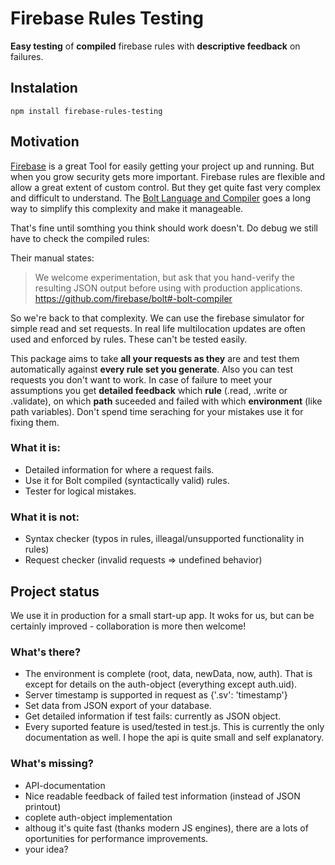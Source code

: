 # Firebase Rules Testing

**Easy testing** of **compiled** firebase rules with **descriptive feedback** on failures.

## Instalation

    npm install firebase-rules-testing

## Motivation

[Firebase](https://firebase.google.com) is a great Tool for easily getting your project up and running. But when you grow security gets more important. Firebase rules are flexible and allow a great extent of custom control. But they get quite fast very complex and difficult to understand. The [Bolt Language and Compiler](https://github.com/firebase/bolt) goes a long way to simplify this complexity and make it manageable.

That's fine until somthing you think should work doesn't. Do debug we still have to check the compiled rules:

Their manual states:
>We welcome experimentation, but ask that you hand-verify the resulting JSON output before using with production applications.
https://github.com/firebase/bolt#-bolt-compiler

So we're back to that complexity. We can use the firebase simulator for simple read and set requests. In real life multilocation updates are often used and enforced by rules. These can't be tested easily.

This package aims to take **all your requests as they** are and test them automatically against **every rule set you generate**. Also you can test requests you don't want to work. In case of failure to meet your assumptions you get **detailed feedback** which **rule** (.read, .write or .validate), on which **path** suceeded and failed with which **environment** (like path variables). Don't spend time seraching for your mistakes use it for fixing them.

### What it is:

- Detailed information for where a request fails.
- Use it for Bolt compiled (syntactically valid) rules.
- Tester for logical mistakes.

### What it is not:

- Syntax checker (typos in rules, illeagal/unsupported functionality in rules)
- Request checker (invalid requests => undefined behavior)

## Project status

We use it in production for a small start-up app. It woks for us, but can be certainly improved - collaboration is more then welcome!

### What's there?
- The environment is complete (root, data, newData, now, auth). That is except for details on the auth-object (everything except auth.uid).
- Server timestamp is supported in request as {'.sv': 'timestamp'}
- Set data from JSON export of your database.
- Get detailed information if test fails: currently as JSON object.
- Every suported feature is used/tested in test.js. This is currently the only documentation as well. I hope the api is quite small and self explanatory.

### What's missing?
- API-documentation
- Nice readable feedback of failed test information (instead of JSON printout)
- coplete auth-object implementation
- althoug it's quite fast (thanks modern JS engines), there are a lots of oportunities for performance improvements.
- your idea?



